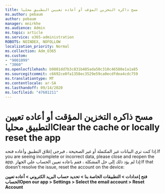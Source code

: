 ```yaml
---
title: مسح ذاكره التخزين المؤقت أو أعاده تعيين التطبيق محليا
ms.author: pebaum
author: pebaum
manager: mnirkhe
ms.audience: Admin
ms.topic: article
ms.service: o365-administration
ROBOTS: NOINDEX, NOFOLLOW
localization_priority: Normal
ms.collection: Adm_O365
ms.custom:
- "9001099"
- "3060"
ms.openlocfilehash: b9801dd7b3c831b485ada50c310c46580e1a1a85
ms.sourcegitcommit: c6692ce0fa1358ec3529e59ca0ecdfdea4cdc759
ms.translationtype: MT
ms.contentlocale: ar-SA
ms.lasthandoff: 09/14/2020
ms.locfileid: "47681211"
---
```

# <a name="clear-the-cache-or-locally-reset-the-app"></a><span data-ttu-id="3ec73-102">مسح ذاكره التخزين المؤقت أو أعاده تعيين التطبيق محليا</span><span class="sxs-lookup"><span data-stu-id="3ec73-102">Clear the cache or locally reset the app</span></span>

<span data-ttu-id="3ec73-103">إذا كنت تري البيانات غير المكتملة أو غير الصحيحة ، فيرجى إغلاق التطبيق وأعاده فتحه.</span><span class="sxs-lookup"><span data-stu-id="3ec73-103">If you are seeing incomplete or incorrect data, please close and reopen the app.</span></span>  <span data-ttu-id="3ec73-104">إذا لم يؤد ذلك إلى حل المشكلة ، فقم باعاده تعيين الحساب علي الجهاز:</span><span class="sxs-lookup"><span data-stu-id="3ec73-104">If that doesn't resolve the issue, reset the account on the device:</span></span> 

<span data-ttu-id="3ec73-105">**فتح إعدادات > التطبيقات الخاصة بنا > تحديد حساب البريد الكتروني > أعاده تعيين الحساب**</span><span class="sxs-lookup"><span data-stu-id="3ec73-105">**Open our app > Settings > Select the email account > Reset Account**</span></span>